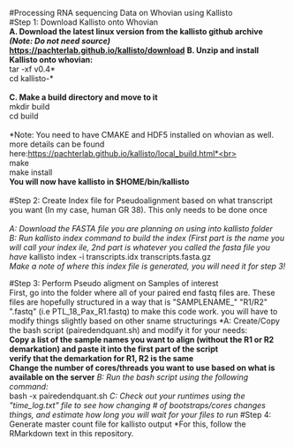 #Processing RNA sequencing Data on Whovian  using Kallisto 
<br>
#Step 1: Download Kallisto onto Whovian
**<br>A. Download the latest linux version from the kallisto github archive *(Note: Do not need source)*<br>
https://pachterlab.github.io/kallisto/download**
**B. Unzip and install Kallisto onto whovian:**<br>
tar -xf v0.4*<br>
cd kallisto-*<br>
<br>
**C. Make a build directory and move to it**<br>
mkdir build<br>
cd build<br>
<br>
*Note: You need to have CMAKE and HDF5 installed on whovian as well. more details can be found here:https://pachterlab.github.io/kallisto/local_build.html*<br>
<br>
make<br>
make install<br>
**You will now have kallisto in $HOME/bin/kallisto**<br>
<br>
#Step 2: Create Index file for Pseudoalignment
based on what transcript you want (In my case, human GR 38).  This only needs to be done once <br>
<br>*A: Download the FASTA file you are planning on using into kallisto folder*
<br>*B: Run kallisto index command to build the index (First part is the name you will call your index ile, 2nd part is whatever you called the fasta file you have*
kallisto index -i transcripts.idx transcripts.fasta.gz
<br> *Make a note of where this index file is generated, you will need it for step 3!*

#Step 3: Perform Pseudo aligment on Samples of interest
<br>First, go into the folder where all of your paired end fastq files are.  These files are hopefully structured in a way that is "SAMPLENAME_" "R1/R2" ".fastq" (i.e PTL_18_Pax_R1.fastq) to make this code work.  you will have to modify things slightly based on other sname structurings
*A: Create/Copy the bash script (pairedendquant.sh) and modify it for your needs:<br>
**Copy a list of the sample names you want to align (without the R1 or R2 demarkation) and paste it into the first part of the script**<br>
**verify that the demarkation for R1, R2 is the same** <br>
**Change the number of cores/threads you want to use based on what is available on the server**
*B: Run the bash script using the following command:* <br>
bash -x pairedendquant.sh 
*C: Check out your runtimes using the "time_log.txt" file to see how changing # of bootstraps/cores changes things, and estimate how long you will wait for your files to run*
#Step 4: Generate master count file for kallisto output
*For this, follow the RMarkdown text in this repository.





